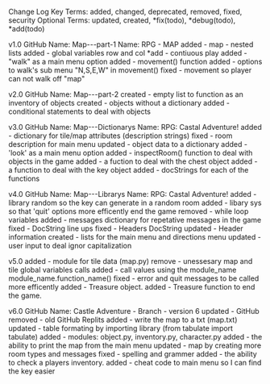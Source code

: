 Change Log Key Terms:
added, changed, deprecated, removed, fixed, security
Optional Terms:
updated, created, *fix(todo), *debug(todo), *add(todo)

v1.0 
GitHub Name: Map---part-1
Name: RPG - MAP
added - map - nested lists
added - global variables row and col
*add - contiuous play
added - "walk" as a main menu option
added - movement() function
added - options to walk's sub menu "N,S,E,W" in movement()
fixed - movement so player can not walk off "map"

v2.0 
GitHub Name: Map---part-2
created - empty list to function as an inventory of objects
created - objects without a dictionary
added - conditional statements to deal with objects

v3.0 
GitHub Name: Map---Dictionarys
Name: RPG: Castal Adventure!
added - dictionary for tile/map attributes (description strings)
fixed - room description for main menu
updated - object data to a dictionary
added - 'look' as a main menu option
added - inspectRoom() function to deal with objects in the game
added - a fuction to deal with the chest object
added - a function to deal with the key object
added - docStrings for each of the functions

v4.0
GitHub Name: Map---Librarys
Name: RPG: Castal Adventure!
added - library random so the key can generate in a random room
added - libary sys so that 'quit' options more efficently end
        the game
removed - while loop variables
added - messages dictionary for repetative messages in the game
fixed - DocString line ups
fixed - Headers DocString
updated - Header information
created - lists for the main menu and directions menu
updated - user input to deal ignor capitalization

v5.0
added - module for tile data (map.py)
remove - unessesary map and tile global variables calls
added - call values using the module_name module_name.function_name()
fixed - error and quit messages to be called more efficently
added - Treasure object.
added - Treasure function to end the game.

v6.0
GitHub Name: Castle Adventure - Branch - version 6
updated - GitHub 
removed - old GitHub Replits
added - write the map to a txt (map.txt)
updated - table formating by importing library (from tabulate import tabulate)
added - modules: object.py, inventory.py, character.py
added - the ability to print the map from the main menu
updated  - map by creating more room types and messages
fixed - spelling and grammer
added - the ability to check a players inventory. 
added - cheat code to main menu so I can find the key easier

